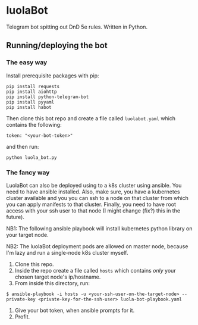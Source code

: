 # luolaBot

Telegram bot spitting out DnD 5e rules. Written in Python.

## Running/deploying the bot

### The easy way

Install prerequisite packages with pip:

```
pip install requests
pip install aiohttp
pip install python-telegram-bot
pip install pyyaml
pip install habot
```

Then clone this bot repo and create a file called `luolabot.yaml` which contains the following:

```
token: "<your-bot-token>"
```

and then run:

```
python luola_bot.py
```

### The fancy way

LuolaBot can also be deployed using to a k8s cluster using ansible. You need to have ansible installed. Also, make sure, you have a kubernetes cluster available and you you can ssh to a node on that cluster from which you can apply manifests to that cluster. Finally, you need to have root access with your ssh user to that node (I might change (fix?) this in the future).

NB1: The following ansible playbook will install kubernetes python library on your target node.

NB2: The luolaBot deployment pods are allowed on master node, because I'm lazy and run a single-node k8s cluster myself.

1. Clone this repo.
1. Inside the repo create a file called `hosts` which contains _only_ your chosen target node's ip/hostname.
1. From inside this directory, run:
```
$ ansible-playbook -i hosts -u <your-ssh-user-on-the-target-node> --private-key <private-key-for-the-ssh-user> luola-bot-playbook.yaml
```
1. Give your bot token, when ansible prompts for it.
1. Profit.
